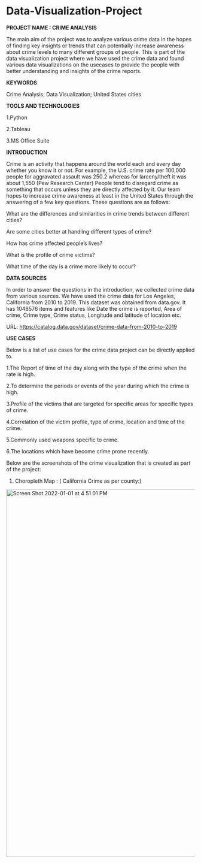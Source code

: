 # Data-Visualization-Project


**PROJECT NAME : CRIME ANALYSIS**

  The main aim of the project was to analyze various crime data in the hopes of finding key insights or trends that can potentially increase awareness about crime levels to many different groups of people. This is part of the data visualization project where we have used the crime data and found various data visualizations on the usecases to provide the people with better understanding and insights of the crime reports.

**KEYWORDS**

  Crime Analysis; Data Visualization; United States cities
  
 **TOOLS AND TECHNOLOGIES**
 
 1.Python 
 
 2.Tableau
 
 3.MS Office Suite


**INTRODUCTION**

  Crime is an activity that happens around the world each and every day whether you know it or not. For example, the U.S. crime rate per 100,000 people for aggravated assault was 250.2 whereas for larceny/theft it was about 1,550 (Pew Research Center) People tend to disregard crime as something that occurs unless they are directly affected by it. Our team hopes to increase crime awareness at least in the United States through the answering of a few key questions. These questions are as follows:
  
  What are the differences and similarities in crime trends between different cities?
  
  Are some cities better at handling different types of crime?
  
  How has crime affected people’s lives?
  
  What is the profile of crime victims?
  
  What time of the day is a crime more likely to occur?
  
**DATA SOURCES**

  In order to answer the questions in the introduction, we collected crime data from various sources. We have used the crime data for Los Angeles, California from 2010 to 2019. This dataset was obtained from data.gov. It has 1048576 items and features like Date the crime is reported, Area of crime, Crime type, Crime status, Longitude and latitude of location etc.
  
  URL: https://catalog.data.gov/dataset/crime-data-from-2010-to-2019
  
**USE CASES**

Below is a list of use cases for the crime data project can be directly applied to.

  1.The Report of time of the day along with the type of the crime when the rate is high.
  
  2.To determine the periods or events of the year during which the crime is high.
  
  3.Profile of the victims that are targeted for specific areas for specific types of crime.
  
  4.Correlation of the victim profile, type of crime, location and time of the crime.
  
  5.Commonly used weapons specific to crime.
  
  6.The locations which have become crime prone recently.
  
  
Below are the screenshots of the crime visualization that is created as part of the project:

1. Choropleth Map : ( California Crime as per county:)

<img width="982" alt="Screen Shot 2022-01-01 at 4 51 01 PM" src="https://user-images.githubusercontent.com/96957940/147861736-3a2b307c-8b06-41d3-98cb-6ba940e8fe50.png">




